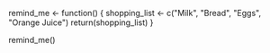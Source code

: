 remind_me <- function() {
  shopping_list <- c("Milk", "Bread", "Eggs", "Orange Juice")
  return(shopping_list)
}

remind_me()
